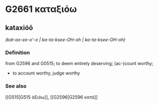 # G2661 καταξιόω

## kataxióō

_(kat-ax-ee-o'-o | ka-ta-ksee-OH-oh | ka-ta-ksee-OH-oh)_

### Definition

from G2596 and G0515; to deem entirely deserving; (ac-)count worthy; 

- to account worthy, judge worthy

### See also

[[G515|G515 ἀξιόω]], [[G2596|G2596 κατά]]
